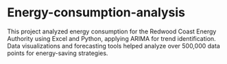 # Energy-consumption-analysis
This project analyzed energy consumption for the Redwood Coast Energy Authority using Excel and Python, applying ARIMA for trend identification. Data visualizations and forecasting tools helped analyze over 500,000 data points for energy-saving strategies.
